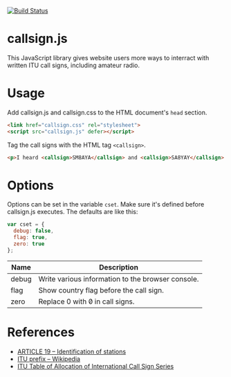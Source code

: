 [![Build Status](https://travis-ci.org/Lominean/callsign.js.svg?branch=master)](https://travis-ci.org/Lominean/callsign.js)

# callsign.js
This JavaScript library gives website users more ways to interract with written ITU call signs, including amateur radio.

# Usage
Add callsign.js and callsign.css to the HTML document's `head` section.
```html
<link href="callsign.css" rel="stylesheet">
<script src="callsign.js" defer></script>
```

Tag the call signs with the HTML tag `<callsign>`.
```html
<p>I heard <callsign>SM8AYA</callsign> and <callsign>SA8YAY</callsign> on shortwave.</p>
```

# Options
Options can be set in the variable `cset`. Make sure it's defined before callsign.js executes. The defaults are like this:
```javascript
var cset = {
  debug: false,
  flag: true,
  zero: true
};
```

| Name | Description |
| --- | --- |
| debug | Write various information to the browser console. |
| flag | Show country flag before the call sign. |
| zero | Replace 0 with 0&#x0338; in call signs. |

# References
* [ARTICLE 19 – Identification of stations](http://life.itu.int/radioclub/rr/art19.pdf)
* [ITU prefix – Wikipedia](https://en.wikipedia.org/wiki/ITU_prefix)
* [ITU Table of Allocation of International Call Sign Series](https://www.arrl.org/international-call-sign-series)
